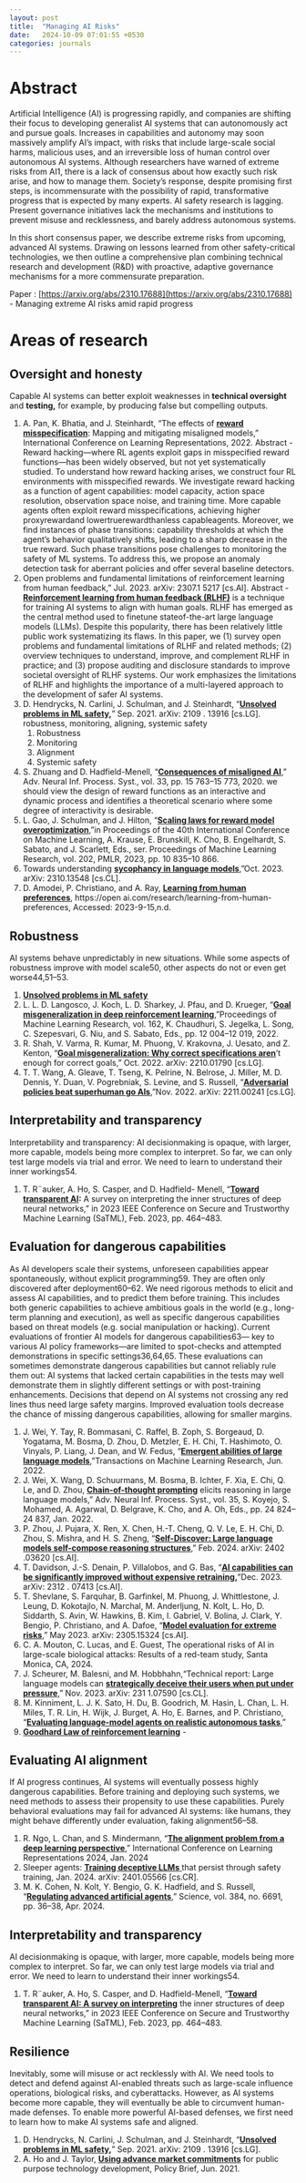 ```yaml
---
layout: post
title:  "Managing AI Risks"
date:   2024-10-09 07:01:55 +0530
categories: journals
---
```

# Abstract

Artificial Intelligence (AI) is progressing rapidly, and companies are shifting their focus to developing generalist AI systems that can autonomously act and pursue goals. Increases in capabilities and autonomy may soon massively amplify AI’s impact, with risks that include large-scale social harms, malicious uses, and an irreversible loss of human control over autonomous AI systems. Although researchers have warned of extreme risks from AI1, there is a lack of consensus about how exactly such risk arise, and how to manage them.
Society’s response, despite promising first steps, is incommensurate with the possibility of rapid, transformative progress that is expected by many experts. AI safety research is lagging. Present governance initiatives lack the mechanisms and institutions to prevent misuse and recklessness, and barely address autonomous systems.

In this short consensus paper, we describe extreme risks from upcoming, advanced AI systems. Drawing on lessons learned from other safety-critical technologies, we then outline a comprehensive plan combining technical research and development (R&D) with proactive, adaptive governance mechanisms for a more commensurate preparation.

Paper : [https://arxiv.org/abs/2310.17688](https://arxiv.org/abs/2310.17688) - Managing extreme AI risks amid rapid progress

# Areas of research

## Oversight and honesty

Capable AI systems can better exploit weaknesses in **technical oversight** and **testing,** for example, by producing false but compelling outputs.

1. A. Pan, K. Bhatia, and J. Steinhardt, “The effects of **[reward misspecification]()**: Mapping and mitigating misaligned models,” International Conference on Learning Representations, 2022.
   Abstract - Reward hacking—where RL agents exploit gaps in misspecified reward functions—has been widely observed, but not yet systematically studied. To understand how reward hacking arises, we construct four RL environments with misspecified rewards. We investigate reward hacking as a function of agent capabilities: model capacity, action space resolution, observation space noise, and training time. More capable agents often exploit reward misspecifications, achieving higher proxyrewardand lowertruerewardthanless capableagents. Moreover, we find instances of phase transitions: capability thresholds at which the agent’s behavior qualitatively shifts, leading to a sharp decrease in the true reward. Such phase transitions pose challenges to monitoring the safety of ML systems. To address this, we propose an anomaly detection task for aberrant policies and offer several baseline detectors.
2. Open problems and fundamental limitations of reinforcement learning from human feedback,” Jul. 2023. arXiv: 2307.1 5217 [cs.AI].
   Abstract - **[Reinforcement learning from human feedback (RLHF)]()** is a technique for training AI systems to align with human goals. RLHF has emerged as the central method used to finetune stateof-the-art large language models (LLMs). Despite this popularity, there has been relatively little public work systematizing its flaws. In this paper, we (1) survey open problems and fundamental limitations of RLHF and related methods; (2) overview techniques to understand, improve, and complement RLHF in practice; and (3) propose auditing and disclosure standards to improve societal oversight of RLHF systems. Our work emphasizes the limitations of RLHF and highlights the importance of a multi-layered approach to the development of safer AI systems.
3. D. Hendrycks, N. Carlini, J. Schulman, and J. Steinhardt, “**[Unsolved problems in ML safety](),**” Sep. 2021. arXiv: 2109 . 13916 [cs.LG].
   robustness, monitoring, aligning, systemic safety
   1. Robustness
   2. Monitoring
   3. Alignment
   4. Systemic safety
4. S. Zhuang and D. Hadfield-Menell, “**[Consequences of misaligned AI]()**,” Adv. Neural Inf. Process. Syst., vol. 33, pp. 15 763–15 773, 2020.
   we should view the design of reward functions as an interactive and dynamic process and identifies a theoretical scenario where some degree of interactivity is desirable.
5. L. Gao, J. Schulman, and J. Hilton, “**[Scaling laws for reward model overoptimization]()**,”in Proceedings of the 40th International Conference on Machine Learning, A. Krause, E. Brunskill, K. Cho, B. Engelhardt, S. Sabato, and J. Scarlett, Eds., ser. Proceedings of Machine Learning Research, vol. 202, PMLR, 2023, pp. 10 835–10 866.
6. Towards understanding [**sycophancy in language models**](),”Oct. 2023. arXiv: 2310.13548 [cs.CL].
7. D. Amodei, P. Christiano, and A. Ray, [**Learning from human preferences**](https://arxiv.org/abs/1706.03741), https://open ai.com/research/learning-from-human-preferences, Accessed: 2023-9-15,n.d.

## Robustness

AI systems behave unpredictably in new situations. While some aspects of robustness improve with model scale50, other aspects do not or even get worse44,51–53.

1. [**Unsolved problems in ML safety**]()
2. L. L. D. Langosco, J. Koch, L. D. Sharkey, J. Pfau, and D. Krueger, “[**Goal misgeneralization in deep reinforcement learning**](),”Proceedings of Machine Learning Research, vol. 162, K. Chaudhuri, S. Jegelka, L. Song, C. Szepesvari, G. Niu, and S. Sabato, Eds., pp. 12 004–12 019, 2022.
3. R. Shah, V. Varma, R. Kumar, M. Phuong, V. Krakovna, J. Uesato, and Z. Kenton, “[**Goal misgeneralization: Why correct specifications aren**]()’t enough for correct goals,” Oct. 2022. arXiv: 2210.01790 [cs.LG].
4. T. T. Wang, A. Gleave, T. Tseng, K. Pelrine, N. Belrose, J. Miller, M. D. Dennis, Y. Duan, V. Pogrebniak, S. Levine, and S. Russell, “[**Adversarial policies beat superhuman go AIs**](),”Nov. 2022. arXiv: 2211.00241 [cs.LG].

## Interpretability and transparency

Interpretability and transparency: AI decisionmaking is opaque, with larger, more capable, models being more complex to interpret. So far, we can only test large models via trial and error. We need to learn to understand their inner workings54.

1. T. R¨auker, A. Ho, S. Casper, and D. Hadfield- Menell, “**[Toward transparent AI]():** A survey on interpreting the inner structures of deep neural networks,” in 2023 IEEE Conference on Secure and Trustworthy Machine Learning (SaTML), Feb. 2023, pp. 464–483.


## Evaluation for dangerous capabilities

As AI developers scale their systems, unforeseen capabilities appear spontaneously, without explicit programming59. They are often only discovered after deployment60–62. We need rigorous methods to elicit and assess AI capabilities, and to predict them before training. This includes both generic capabilities
to achieve ambitious goals in the world (e.g., long-term planning and execution), as well as specific dangerous capabilities based on threat models (e.g. social manipulation or hacking). Current evaluations of frontier AI models for dangerous capabilities63— key to various AI policy frameworks—are limited to spot-checks and attempted demonstrations in specific settings36,64,65. These evaluations can sometimes demonstrate dangerous capabilities but cannot reliably rule them out: AI systems that lacked certain capabilities in the tests may well demonstrate them in slightly different settings or with post-training enhancements. Decisions that depend on AI systems not crossing any red lines thus need large safety margins. Improved evaluation tools decrease the chance of missing dangerous capabilities, allowing for smaller margins.

1. J. Wei, Y. Tay, R. Bommasani, C. Raffel, B. Zoph, S. Borgeaud, D. Yogatama, M. Bosma, D. Zhou, D. Metzler, E. H. Chi, T. Hashimoto, O. Vinyals, P. Liang, J. Dean, and W. Fedus, “[**Emergent abilities of large language models**](),”Transactions on Machine Learning Research, Jun. 2022.
2. J. Wei, X. Wang, D. Schuurmans, M. Bosma, B. Ichter, F. Xia, E. Chi, Q. Le, and D. Zhou, [**Chain-of-thought prompting**]() elicits reasoning in large language models,” Adv. Neural Inf. Process. Syst., vol. 35, S. Koyejo, S. Mohamed, A. Agarwal, D. Belgrave, K. Cho, and A. Oh, Eds., pp. 24 824–24 837, Jan. 2022.
3. P. Zhou, J. Pujara, X. Ren, X. Chen, H.-T. Cheng, Q. V. Le, E. H. Chi, D. Zhou, S. Mishra, and H. S. Zheng, “[**Self-Discover: Large language models self-compose reasoning structures**](),” Feb. 2024. arXiv: 2402 .03620 [cs.AI].
4. T. Davidson, J.-S. Denain, P. Villalobos, and G. Bas, “**[AI capabilities can be significantly improved without expensive retraining](),**”Dec. 2023. arXiv: 2312 . 07413
   [cs.AI].
5. T. Shevlane, S. Farquhar, B. Garfinkel, M. Phuong, J. Whittlestone, J. Leung, D. Kokotajlo, N. Marchal, M. Anderljung, N. Kolt, L. Ho, D. Siddarth, S. Avin, W. Hawkins, B. Kim, I. Gabriel, V. Bolina, J. Clark, Y. Bengio, P. Christiano, and A. Dafoe, “[**Model evaluation for extreme risks**](),” May 2023. arXiv: 2305.15324 [cs.AI].
6. C. A. Mouton, C. Lucas, and E. Guest, The operational risks of AI in large-scale biological attacks: Results of a red-team study, Santa Monica, CA, 2024.
7. J. Scheurer, M. Balesni, and M. Hobbhahn,“Technical report: Large language models can [**strategically deceive their users when put under pressure**](),” Nov. 2023. arXiv: 231 1.07590 [cs.CL].
8. M. Kinniment, L. J. K. Sato, H. Du, B. Goodrich, M. Hasin, L. Chan, L. H. Miles, T. R. Lin, H. Wijk, J. Burget, A. Ho, E. Barnes, and P. Christiano, “[**Evaluating language-model agents on realistic autonomous tasks**](),”
9. [**Goodhard Law of reinforcement learning**](https://arxiv.org/abs/2310.09144) - 

## Evaluating AI alignment

If AI progress continues, AI systems will eventually possess highly dangerous capabilities. Before training and deploying such systems, we need methods to assess their propensity to use these capabilities. Purely behavioral evaluations may fail for advanced AI systems: like humans, they might behave differently under evaluation, faking alignment56–58.

1. R. Ngo, L. Chan, and S. Mindermann, “[**The alignment problem from a deep learning perspective**](),” International Conference on Learning Representations 2024, Jan. 2024
2. Sleeper agents: [**Training deceptive LLMs** ]()that persist through safety training, Jan. 2024. arXiv: 2401.05566 [cs.CR].
3. M. K. Cohen, N. Kolt, Y. Bengio, G. K. Hadfield, and S. Russell, “[**Regulating advanced artificial agents**,]()” Science, vol. 384, no. 6691, pp. 36–38, Apr. 2024.


## Interpretability and transparency

AI decisionmaking is opaque, with larger, more capable, models being more complex to interpret. So far, we can only test large models via trial and error. We need to learn to understand their inner workings54.

1. T. R¨auker, A. Ho, S. Casper, and D. Hadfield-Menell, “[**Toward transparent AI: A survey on interpreting**]() the inner structures of deep neural networks,” in 2023 IEEE Conference on Secure and Trustworthy Machine Learning (SaTML), Feb. 2023, pp. 464–483.

## Resilience

Inevitably, some will misuse or act recklessly with AI. We need tools to detect and defend against AI-enabled threats such as large-scale influence operations, biological risks, and cyberattacks. However, as AI systems become more capable, they will eventually be able to circumvent human-made defenses. To enable more powerful AI-based defenses, we first need to learn how to make AI systems safe and aligned.

1. D. Hendrycks, N. Carlini, J. Schulman, and J. Steinhardt, “**[Unsolved problems in ML safety](),**” Sep. 2021. arXiv: 2109 . 13916 [cs.LG].
3. A. Ho and J. Taylor, [**Using advance market commitments**]() for public purpose technology development, Policy Brief, Jun. 2021.
